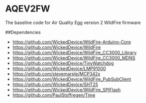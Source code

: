 AQEV2FW
=======

The baseline code for Air Quality Egg version 2 WildFire firmware

##Dependencies
* https://github.com/WickedDevice/WildFire-Arduino-Core
* https://github.com/WickedDevice/WildFire
* https://github.com/WickedDevice/WildFire_CC3000_Library
* https://github.com/WickedDevice/WildFire_CC3000_MDNS
* https://github.com/WickedDevice/TinyWatchdog
* https://github.com/WickedDevice/LMP91000
* https://github.com/stevemarple/MCP342x
* https://github.com/WickedDevice/WildFire_PubSubClient
* https://github.com/WickedDevice/SHT25
* https://github.com/WickedDevice/WildFire_SPIFlash
* https://github.com/PaulStoffregen/Time